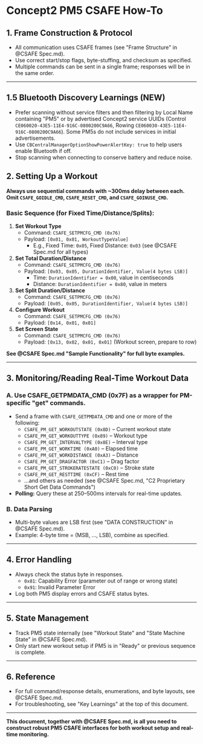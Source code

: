# Concept2 PM5 CSAFE How-To

## 1. Frame Construction & Protocol
- All communication uses CSAFE frames (see "Frame Structure" in @CSAFE Spec.md).
- Use correct start/stop flags, byte-stuffing, and checksum as specified.
- Multiple commands can be sent in a single frame; responses will be in the same order.

---

## 1.5 Bluetooth Discovery Learnings (NEW)
- Prefer scanning without service filters and then filtering by Local Name containing "PM5" or by advertised Concept2 service UUIDs (Control `CE060020-43E5-11E4-916C-0800200C9A66`, Rowing `CE060030-43E5-11E4-916C-0800200C9A66`). Some PM5s do not include services in initial advertisements.
- Use `CBCentralManagerOptionShowPowerAlertKey: true` to help users enable Bluetooth if off.
- Stop scanning when connecting to conserve battery and reduce noise.

## 2. Setting Up a Workout
**Always use sequential commands with ~300ms delay between each. Omit `CSAFE_GOIDLE_CMD`, `CSAFE_RESET_CMD`, and `CSAFE_GOINUSE_CMD`.**

### Basic Sequence (for Fixed Time/Distance/Splits):
1. **Set Workout Type**
   - Command: `CSAFE_SETPMCFG_CMD (0x76)`
   - Payload: `[0x01, 0x01, WorkoutTypeValue]`
     - E.g., Fixed Time: `0x05`, Fixed Distance: `0x03` (see @CSAFE Spec.md for all types)
2. **Set Total Duration/Distance**
   - Command: `CSAFE_SETPMCFG_CMD (0x76)`
   - Payload: `[0x03, 0x05, DurationIdentifier, Value(4 bytes LSB)]`
     - Time: `DurationIdentifier = 0x00`, value in centiseconds
     - Distance: `DurationIdentifier = 0x80`, value in meters
3. **Set Split Duration/Distance**
   - Command: `CSAFE_SETPMCFG_CMD (0x76)`
   - Payload: `[0x05, 0x05, DurationIdentifier, Value(4 bytes LSB)]`
4. **Configure Workout**
   - Command: `CSAFE_SETPMCFG_CMD (0x76)`
   - Payload: `[0x14, 0x01, 0x01]`
5. **Set Screen State**
   - Command: `CSAFE_SETPMCFG_CMD (0x76)`
   - Payload: `[0x13, 0x02, 0x01, 0x01]` (Workout screen, prepare to row)

**See @CSAFE Spec.md "Sample Functionality" for full byte examples.**

---

## 3. Monitoring/Reading Real-Time Workout Data

### A. Use CSAFE_GETPMDATA_CMD (0x7F) as a wrapper for PM-specific "get" commands.
- Send a frame with `CSAFE_GETPMDATA_CMD` and one or more of the following:
  - `CSAFE_PM_GET_WORKOUTSTATE (0x8D)` – Current workout state
  - `CSAFE_PM_GET_WORKOUTTYPE (0x89)` – Workout type
  - `CSAFE_PM_GET_INTERVALTYPE (0x8E)` – Interval type
  - `CSAFE_PM_GET_WORKTIME (0xA0)` – Elapsed time
  - `CSAFE_PM_GET_WORKDISTANCE (0xA3)` – Distance
  - `CSAFE_PM_GET_DRAGFACTOR (0xC1)` – Drag factor
  - `CSAFE_PM_GET_STROKERATESTATE (0xC0)` – Stroke state
  - `CSAFE_PM_GET_RESTTIME (0xCF)` – Rest time
  - ...and others as needed (see @CSAFE Spec.md, "C2 Proprietary Short Get Data Commands")
- **Polling:** Query these at 250–500ms intervals for real-time updates.

### B. Data Parsing
- Multi-byte values are LSB first (see "DATA CONSTRUCTION" in @CSAFE Spec.md).
- Example: 4-byte time = (MSB, ..., LSB), combine as specified.

---

## 4. Error Handling
- Always check the status byte in responses.
  - `0x81`: Capability Error (parameter out of range or wrong state)
  - `0x91`: Invalid Parameter Error
- Log both PM5 display errors and CSAFE status bytes.

---

## 5. State Management
- Track PM5 state internally (see "Workout State" and "State Machine State" in @CSAFE Spec.md).
- Only start new workout setup if PM5 is in "Ready" or previous sequence is complete.

---

## 6. Reference
- For full command/response details, enumerations, and byte layouts, see @CSAFE Spec.md.
- For troubleshooting, see "Key Learnings" at the top of this document.

---

**This document, together with @CSAFE Spec.md, is all you need to construct robust PM5 CSAFE interfaces for both workout setup and real-time monitoring.** 